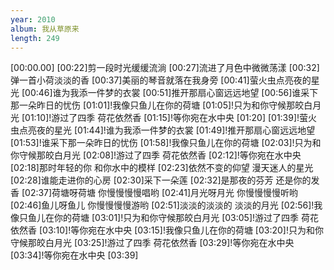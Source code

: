 ```yaml
---
year: 2010
album: 我从草原来
length: 249
---
```

[00:00.00]
[00:22]剪一段时光缓缓流淌
[00:27]流进了月色中微微荡漾
[00:32]弹一首小荷淡淡的香
[00:37]美丽的琴音就落在我身旁
[00:41]萤火虫点亮夜的星光
[00:46]谁为我添一件梦的衣裳
[00:51]推开那扇心窗远远地望
[00:56]谁采下那一朵昨日的忧伤
[01:01]!我像只鱼儿在你的荷塘
[01:05]!只为和你守候那皎白月光
[01:10]!游过了四季 荷花依然香
[01:15]!等你宛在水中央
[01:20]
[01:39]!萤火虫点亮夜的星光
[01:44]!谁为我添一件梦的衣裳
[01:49]!推开那扇心窗远远地望
[01:53]!谁采下那一朵昨日的忧伤
[01:58]!我像只鱼儿在你的荷塘
[02:03]!只为和你守候那皎白月光
[02:08]!游过了四季 荷花依然香
[02:12]!等你宛在水中央
[02:18]那时年轻的你 和你水中的模样
[02:23]依然不变的仰望 漫天迷人的星光
[02:28]谁能走进你的心房
[02:30]采下一朵莲
[02:32]是那夜的芬芳 还是你的发香
[02:37]荷塘呀荷塘 你慢慢慢慢唱哟
[02:41]月光呀月光 你慢慢慢慢听哟
[02:46]鱼儿呀鱼儿 你慢慢慢慢游哟
[02:51]淡淡的淡淡的 淡淡的月光
[02:56]!我像只鱼儿在你的荷塘
[03:01]!只为和你守候那皎白月光
[03:05]!游过了四季 荷花依然香
[03:10]!等你宛在水中央
[03:15]!我像只鱼儿在你的荷塘
[03:20]!只为和你守候那皎白月光
[03:25]!游过了四季 荷花依然香
[03:29]!等你宛在水中央
[03:34]!等你宛在水中央
[03:39]
